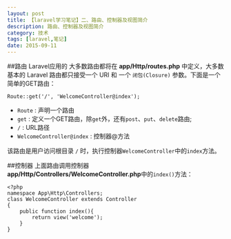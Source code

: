```yaml
---
layout: post
title: 【laravel学习笔记】二、路由、控制器及视图简介 
description: 路由、控制器及视图简介
category: 技术
tags: [laravel,笔记]
date: 2015-09-11
---
```


##路由
Laravel应用的 大多数路由都将在 **app/Http/routes.php** 中定义，大多数基本的 Laravel 路由都只接受一个 URI 和 一个 `闭包(Closure)` 参数。下面是一个简单的GET路由：

    Route::get('/', 'WelcomeController@index');

* `Route` : 声明一个路由
* `get` : 定义一个GET路由，除`get`外，还有`post`、`put`、`delete`路由;
* `/` : URL路径
* `WelcomeController@index` : 控制器@方法

该路由是用户访问根目录 `/` 时，执行控制器`WelcomeController`中的`index`方法。

##控制器
上面路由调用控制器 **app/Http/Controllers/WelcomeController.php**中的`index()`方法：

    <?php
    namespace App\Http\Controllers;
    class WelcomeController extends Controller
    {
        public function index(){
            return view('welcome');
        }
    }